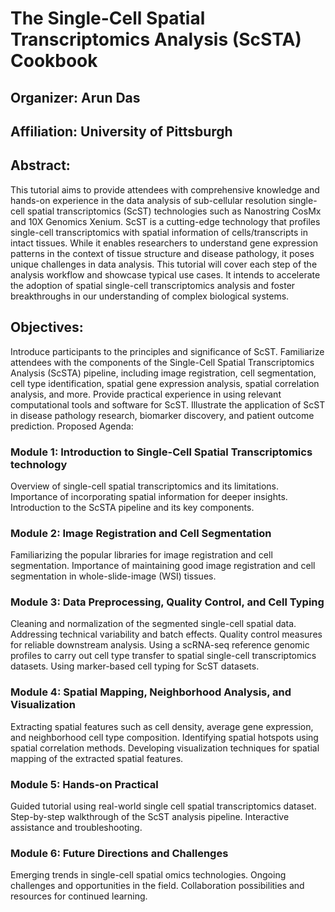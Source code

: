 # The Single-Cell Spatial Transcriptomics Analysis (ScSTA) Cookbook
## Organizer: Arun Das
## Affiliation: University of Pittsburgh

## Abstract:
This tutorial aims to provide attendees with comprehensive knowledge and hands-on experience in the data analysis of sub-cellular resolution single-cell spatial transcriptomics (ScST) technologies such as Nanostring CosMx and 10X Genomics Xenium. ScST is a cutting-edge technology that profiles single-cell transcriptomics with spatial information of cells/transcripts in intact tissues. While it enables researchers to understand gene expression patterns in the context of tissue structure and disease pathology, it poses unique challenges in data analysis. This tutorial will cover each step of the analysis workflow and showcase typical use cases. It intends to accelerate the adoption of spatial single-cell transcriptomics analysis and foster breakthroughs in our understanding of complex biological systems.

## Objectives:
Introduce participants to the principles and significance of ScST.
Familiarize attendees with the components of the Single-Cell Spatial Transcriptomics Analysis (ScSTA) pipeline, including image registration, cell segmentation, cell type identification, spatial gene expression analysis, spatial correlation analysis, and more.
Provide practical experience in using relevant computational tools and software for ScST.
Illustrate the application of ScST in disease pathology research, biomarker discovery, and patient outcome prediction.
Proposed Agenda:

### Module 1: Introduction to Single-Cell Spatial Transcriptomics technology
Overview of single-cell spatial transcriptomics and its limitations.
Importance of incorporating spatial information for deeper insights.
Introduction to the ScSTA pipeline and its key components.

### Module 2: Image Registration and Cell Segmentation
Familiarizing the popular libraries for image registration and cell segmentation.
Importance of maintaining good image registration and cell segmentation in whole-slide-image (WSI) tissues.

### Module 3: Data Preprocessing, Quality Control, and Cell Typing
Cleaning and normalization of the segmented single-cell spatial data.
Addressing technical variability and batch effects.
Quality control measures for reliable downstream analysis.
Using a scRNA-seq reference genomic profiles to carry out cell type transfer to spatial single-cell transcriptomics datasets.
Using marker-based cell typing for ScST datasets.

### Module 4: Spatial Mapping, Neighborhood Analysis, and Visualization
Extracting spatial features such as cell density, average gene expression, and neighborhood cell type composition.
Identifying spatial hotspots using spatial correlation methods.
Developing visualization techniques for spatial mapping of the extracted spatial features.

### Module 5: Hands-on Practical
Guided tutorial using real-world single cell spatial transcriptomics dataset.
Step-by-step walkthrough of the ScST analysis pipeline.
Interactive assistance and troubleshooting.

### Module 6: Future Directions and Challenges
Emerging trends in single-cell spatial omics technologies.
Ongoing challenges and opportunities in the field.
Collaboration possibilities and resources for continued learning.